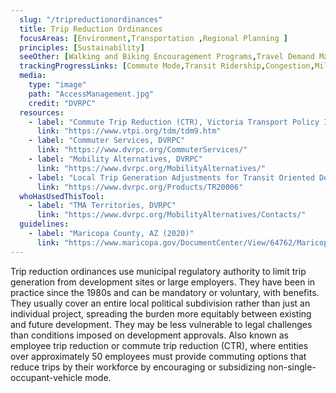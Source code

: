 ```yaml
---
  slug: "/tripreductionordinances"
  title: Trip Reduction Ordinances 
  focusAreas: [Environment,Transportation ,Regional Planning ]
  principles: [Sustainability]
  seeOther: [Walking and Biking Encouragement Programs,Travel Demand Management (TDM),Community Shuttle Programs]
  trackingProgressLinks: [Commute Mode,Transit Ridership,Congestion,Miles Driven]
  media: 
    type: "image"
    path: "AccessManagement.jpg"
    credit: "DVRPC"
  resources: 
    - label: "Commute Trip Reduction (CTR), Victoria Transport Policy Institute"
      link: "https://www.vtpi.org/tdm/tdm9.htm"
    - label: "Commuter Services, DVRPC"
      link: "https://www.dvrpc.org/CommuterServices/"
    - label: "Mobility Alternatives, DVRPC"
      link: "https://www.dvrpc.org/MobilityAlternatives/"
    - label: "Local Trip Generation Adjustments for Transit Oriented Development (TOD), DVRPC"
      link: "https://www.dvrpc.org/Products/TR20006"
  whoHasUsedThisTool: 
    - label: "TMA Territories, DVRPC"
      link: "https://www.dvrpc.org/MobilityAlternatives/Contacts/"
  guidelines: 
    - label: "Maricopa County, AZ (2020)"
      link: "https://www.maricopa.gov/DocumentCenter/View/64762/Maricopa-County-Ordinance-P-7?bidId="
---
```


Trip reduction ordinances use municipal regulatory authority to limit trip generation from development sites or large employers. They have been in practice since the 1980s and can be mandatory or voluntary, with benefits. They usually cover an entire local political subdivision rather than just an individual project, spreading the burden more equitably between existing and future development. They may be less vulnerable to legal challenges than conditions imposed on development approvals. Also known as employee trip reduction or commute trip reduction (CTR), where entities over approximately 50 employees must provide commuting options that reduce trips by their workforce by encouraging or subsidizing non-single-occupant-vehicle mode.
